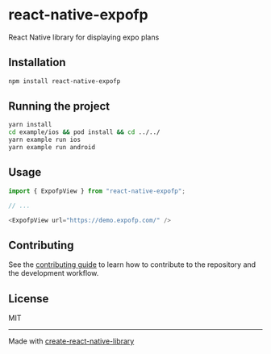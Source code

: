 # react-native-expofp

React Native library for displaying expo plans

## Installation

```sh
npm install react-native-expofp
```

## Running the project
```sh
yarn install
cd example/ios && pod install && cd ../../
yarn example run ios
yarn example run android
```

## Usage

```js
import { ExpofpView } from "react-native-expofp";

// ...

<ExpofpView url="https://demo.expofp.com/" />
```

## Contributing

See the [contributing guide](CONTRIBUTING.md) to learn how to contribute to the repository and the development workflow.

## License

MIT

---

Made with [create-react-native-library](https://github.com/callstack/react-native-builder-bob)
